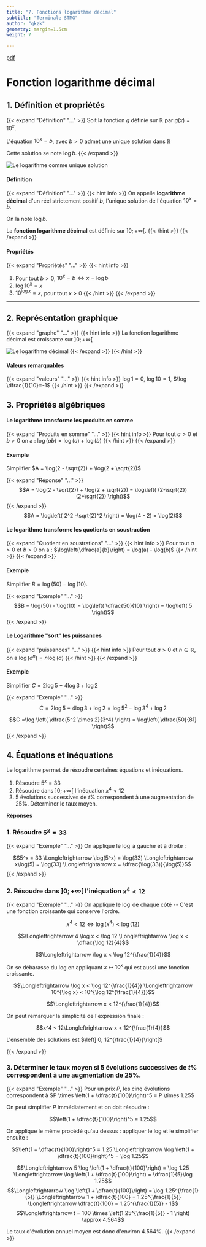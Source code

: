 ```yaml
---
title: "7. Fonctions logarithme décimal"
subtitle: "Terminale STMG"
author: "qkzk"
geometry: margin=1.5cm
weight: 7

---
```


[pdf](./7_fonction_logarithme_decimal.pdf)

# Fonction logarithme décimal

## 1. Définition et propriétés


{{< expand "Définition" "..." >}}
Soit la fonction $g$ définie sur $\mathbb{R}$ par $g(x) = 10^x$.

L'équation $10^x = b$, avec $b > 0$ admet une unique solution dans $\mathbb{R}$

Cette solution se note $\log b$.
{{< /expand >}}

![Le logarithme comme unique solution](./unique_solution.svg)


#### Définition

{{< expand "Définition" "..." >}}
{{< hint info >}}
On appelle **logarithme décimal** d'un réel strictement positif $b$, l'unique solution de l'équation $10^x=b$.

On la note $\log b$.

La **fonction logarithme décimal** est définie sur $]0;+\infty[.$
{{< /hint >}}
{{< /expand >}}

#### Propriétés

{{< expand "Propriétés" "..." >}}
{{< hint info >}}
1. Pour tout $b > 0$, $10^x=b \Longleftrightarrow x = \log b$
2. $\log 10^x = x$
3. $10^{\log x} = x,$ pour tout $x > 0$
{{< /hint >}}
{{< /expand >}}

---

## 2. Représentation graphique

{{< expand "graphe" "..." >}}
{{< hint info >}}
La fonction logarithme décimal est croissante sur $]0; +\infty[$

![Le logarithme décimal](./logarithme.svg)
{{< /expand >}}
{{< /hint >}}

#### Valeurs remarquables

{{< expand "valeurs" "..." >}}
{{< hint info >}}
$\log 1 = 0$, $\log 10 = 1$, $\log \dfrac{1}{10}=-1$
{{< /hint >}}
{{< /expand >}}

## 3. Propriétés algébriques

#### Le logarithme transforme les produits en somme

{{< expand "Produits en somme" "..." >}}
{{< hint info >}}
Pour tout $a > 0$ et $b > 0$ on a : $\log(ab)=\log(a) + \log(b)$
{{< /hint >}}
{{< /expand >}}

#### Exemple

Simplifier $A = \log(2 - \sqrt{2}) + \log(2 + \sqrt{2})$

{{< expand "Réponse" "..." >}}
$$A = \log(2 - \sqrt{2}) + \log(2 + \sqrt{2}) = \log\left( (2-\sqrt{2})(2+\sqrt{2})  \right)$$
{{< /expand >}}
$$A = \log\left( 2^2 -\sqrt{2}^2  \right) = \log(4 - 2) = \log(2)$$


#### Le logarithme transforme les quotients en soustraction

{{< expand "Quotient en soustrations" "..." >}}
{{< hint info >}}
Pour tout $a > 0$ et $b > 0$ on a : $\log\left(\dfrac{a}{b}\right) = \log(a) - \log(b)$
{{< /hint >}}
{{< /expand >}}

#### Exemple

Simplifier $B = \log(50) - \log(10)$.

{{< expand "Exemple" "..." >}}
$$B = \log(50) - \log(10) = \log\left( \dfrac{50}{10} \right) = \log\left( 5 \right)$$
{{< /expand >}}

#### Le Logarithme "sort" les puissances

{{< expand "puissances" "..." >}}
{{< hint info >}}
Pour tout $a > 0$ et $n \in \mathbb{R}$, on a $\log (a^n) = n \log (a)$
{{< /hint >}}
{{< /expand >}}

#### Exemple

Simplifier $C = 2 \log 5 - 4 \log 3 + \log 2$

{{< expand "Exemple" "..." >}}
$$C = 2 \log 5 - 4 \log 3 + \log 2 = \log 5^2 - \log 3^4 + \log 2$$

$$C =\log \left( \dfrac{5^2 \times 2}{3^4} \right) = \log\left( \dfrac{50}{81} \right)$$
{{< /expand >}}

## 4. Équations et inéquations

Le logarithme permet de résoudre certaines équations et inéquations.

1. Résoudre $5^x=33$
2. Résoudre dans $]0; +\infty[$ l'inéquation $x^4 < 12$
3. 5 évolutions successives de $t$% correspondent à une augmentation de 25%. Déterminer le taux moyen.

**Réponses**

### 1. Résoudre $5^x=33$

{{< expand "Exemple" "..." >}}
On applique le $\log$ à gauche et à droite :

$$5^x = 33 \Longleftrightarrow \log(5^x) = \log(33) \Longleftrightarrow x\log(5) = \log(33) \Longleftrightarrow x = \dfrac{\log(33)}{\log(5)}$$
{{< /expand >}}




### 2. Résoudre dans $]0; +\infty[$ l'inéquation $x^4 < 12$

{{< expand "Exemple" "..." >}}
On applique le $\log$ de chaque côté -- C'est une fonction croissante qui conserve l'ordre.

$$x^4 < 12 \Longleftrightarrow \log(x^4) < \log(12)$$

$$\Longleftrightarrow 4 \log x < \log 12 \Longleftrightarrow \log x < \dfrac{\log 12}{4}$$

$$\Longleftrightarrow \log x < \log 12^{\frac{1}{4}}$$

On se débarasse du log en appliquant $x \mapsto 10^x$ qui est aussi une fonction croissante.

$$\Longleftrightarrow \log x < \log 12^{\frac{1}{4}} \Longleftrightarrow 10^{\log x} < 10^{\log 12^{\frac{1}{4}}}$$

$$\Longleftrightarrow x < 12^{\frac{1}{4}}$$

On peut remarquer la simplicité de l'expression finale :

$$x^4 < 12\Longleftrightarrow x < 12^{\frac{1}{4}}$$

L'ensemble des solutions est $\left] 0; 12^{\frac{1}{4}}\right[$

{{< /expand >}}
### 3.  Déterminer le taux moyen si 5 évolutions successives de $t$% correspondent à une augmentation de 25%.

{{< expand "Exemple" "..." >}}
Pour un prix $P$, les cinq évolutions correspondent à $P \times \left(1 + \dfrac{t}{100}\right)^5 = P \times 1.25$

On peut simplifier $P$ immédiatement et on doit résoudre :

$$\left(1 + \dfrac{t}{100}\right)^5 = 1.25$$

On applique le même procédé qu'au dessus : appliquer le log et le simplifier ensuite :

$$\left(1 + \dfrac{t}{100}\right)^5 = 1.25 \Longleftrightarrow \log \left(1 + \dfrac{t}{100}\right)^5 = \log 1.25$$

$$\Longleftrightarrow 5 \log \left(1 + \dfrac{t}{100}\right) = \log 1.25 \Longleftrightarrow  \log \left(1 + \dfrac{t}{100}\right) = \dfrac{1}{5}\log 1.25$$
$$\Longleftrightarrow \log \left(1 + \dfrac{t}{100}\right) = \log 1.25^{\frac{1}{5}} \Longleftrightarrow 1 + \dfrac{t}{100} = 1.25^{\frac{1}{5}} \Longleftrightarrow \dfrac{t}{100} = 1.25^{\frac{1}{5}} - 1$$
$$\Longleftrightarrow t = 100 \times \left(1.25^{\frac{1}{5}} - 1 \right) \approx 4.564$$

Le taux d'évolution annuel moyen est donc d'environ 4.564%.
{{< /expand >}}


